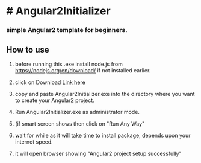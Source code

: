  <h1># Angular2Initializer</h1>

<h3>simple Angular2 template  for beginners.</h3>

<h2> How to use </h2>

1. before running  this .exe  install node.js from  
https://nodejs.org/en/download/  if not installed earlier.

2. click on Download  <a href="https://raw.githubusercontent.com/nerkar/Angular2Initializer/master/Angular2Initializer.exe">Link here </a> <br>
3. copy and paste  Angular2Initializer.exe into the directory where you want to create your Angular2  project. <br>
4. Run Angular2Initializer.exe  as administrator mode. <br>
5. (if smart screen shows then click on "Run Any Way"  <br>
6. wait for while as  it will take time to install package, depends upon your internet speed. <br>
7. it will open browser showing   "Angular2 project setup successfully" <br>















